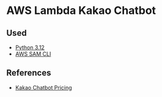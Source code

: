 # AWS Lambda Kakao Chatbot

## Used
- [Python 3.12](https://www.python.org/downloads/)
- [AWS SAM CLI](https://docs.aws.amazon.com/ko_kr/serverless-application-model/latest/developerguide/install-sam-cli.html)

## References
- [Kakao Chatbot Pricing](https://chatbot.kakao.com/pricing)
